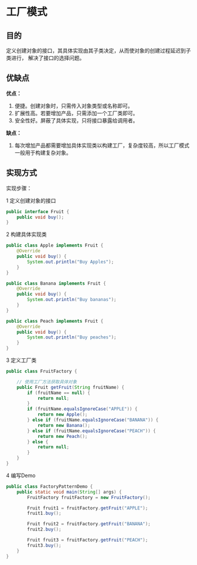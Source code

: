 # 工厂模式
## 目的
定义创建对象的接口，其具体实现由其子类决定，从而使对象的创建过程延迟到子类进行，
解决了接口的选择问题。
## 优缺点
**优点：** 
1. 便捷。创建对象时，只需传入对象类型或名称即可。
2. 扩展性高。若要增加产品，只需添加一个工厂类即可。
3. 安全性好。屏蔽了具体实现，只将接口暴露给调用者。

**缺点：** 
1. 每次增加产品都需要增加具体实现类以构建工厂，复杂度较高，所以工厂模式
一般用于构建复杂对象。
## 实现方式
实现步骤：  

1 定义创建对象的接口
```java
public interface Fruit {
    public void buy();
}
```
2 构建具体实现类
```java
public class Apple implements Fruit {
    @Override
    public void buy() {
        System.out.println("Buy Apples");
    }
}
```
```java
public class Banana implements Fruit {
    @Override
    public void buy() {
        System.out.println("Buy bananas");
    }
}
```
```java
public class Peach implements Fruit {
    @Override
    public void buy() {
        System.out.println("Buy peaches");
    }
}
```
3 定义工厂类
```java
public class FruitFactory {

    // 使用工厂方法获取具体对象
    public Fruit getFruit(String fruitName) {
        if (fruitName == null) {
            return null;
        }
        if (fruitName.equalsIgnoreCase("APPLE")) {
            return new Apple();
        } else if (fruitName.equalsIgnoreCase("BANANA")) {
            return new Banana();
        } else if (fruitName.equalsIgnoreCase("PEACH")) {
            return new Peach();
        } else {
            return null;
        }
    }
}
```
4 编写Demo
```java
public class FactoryPatternDemo {
    public static void main(String[] args) {
        FruitFactory fruitFactory = new FruitFactory();

        Fruit fruit1 = fruitFactory.getFruit("APPLE");
        fruit1.buy();

        Fruit fruit2 = fruitFactory.getFruit("BANANA");
        fruit2.buy();

        Fruit fruit3 = fruitFactory.getFruit("PEACH");
        fruit3.buy();
    }
}
```

